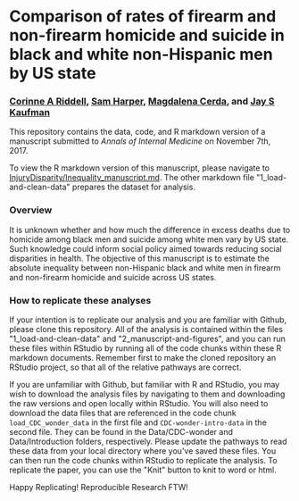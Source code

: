 # Comparison of rates of firearm and non-firearm homicide and suicide in black and white non-Hispanic men by US state
### [Corinne A Riddell](corinneriddell.com), [Sam Harper](samharper.org), [Magdalena Cerda](https://www.ucdmc.ucdavis.edu/emergency/ourteam/faculty/cerda.html), and [Jay S Kaufman](jayskaufman.com)

This repository contains the data, code, and R markdown version of a manuscript submitted to *Annals of Internal Medicine* on November 7th, 2017. 

To view the R markdown version of this manuscript, please navigate to [InjuryDisparity/Inequality_manuscript.md](https://github.com/corinne-riddell/InjuryDisparity/blob/master/2_manuscript-and-figures.md). The other markdown file "1_load-and-clean-data" prepares the dataset for analysis. 

### Overview

It is unknown whether and how much the difference in excess deaths due to homicide among black men and suicide among white men vary by US state. Such knowledge could inform social policy aimed towards reducing social disparities in health. The objective of this manuscript is to estimate the absolute inequality between non-Hispanic black and white men in firearm and non-firearm homicide and suicide across US states.

### How to replicate these analyses

If your intention is to replicate our analysis and you are familiar with Github, please clone this repository. All of the analysis is contained within the files "1_load-and-clean-data" and "2_manuscript-and-figures", and you can run these files within RStudio by running all of the code chunks within these R markdown documents. Remember first to make the cloned repository an RStudio project, so that all of the relative pathways are correct.

If you are unfamiliar with Github, but familiar with R and RStudio, you may wish to download the analysis files by navigating to them and downloading the raw versions and open locally within RStudio. You will also need to download the data files that are referenced in the code chunk `load_CDC_wonder_data` in the first file and `CDC-wonder-intro-data` in the second file. They can be found in the Data/CDC-wonder and Data/Introduction folders, respectively. Please update the pathways to read these data from your local directory where you've saved these files. You can then run the code chunks within RStudio to replicate the analysis. To replicate the paper, you can use the "Knit" button to knit to word or html.

Happy Replicating! Reproducible Research FTW!
